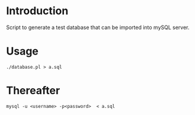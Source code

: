 # Introduction
Script to generate a test database that can be imported into mySQL server.

# Usage
`./database.pl > a.sql`

# Thereafter
`mysql -u <username> -p<password>  < a.sql`
